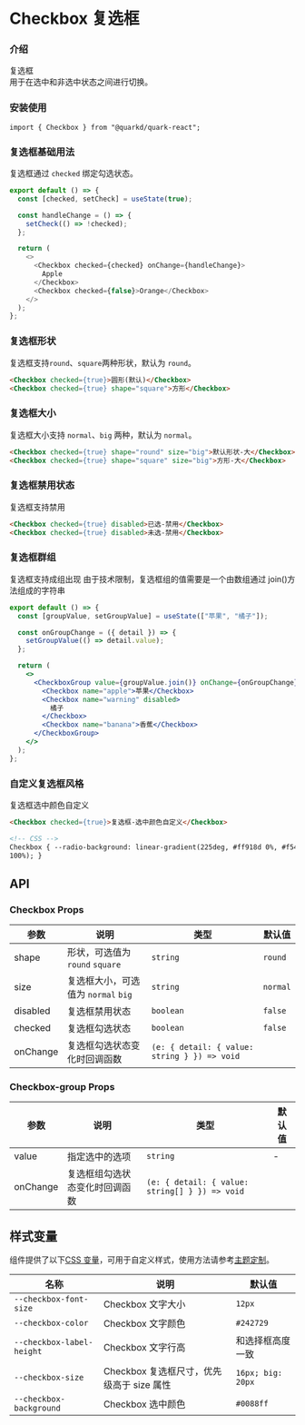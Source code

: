 # Checkbox 复选框

### 介绍

复选框
<br/>
用于在选中和非选中状态之间进行切换。

### 安装使用

```tsx
import { Checkbox } from "@quarkd/quark-react";
```

### 复选框基础用法

复选框通过 `checked` 绑定勾选状态。

```js
export default () => {
  const [checked, setCheck] = useState(true);

  const handleChange = () => {
    setCheck(() => !checked);
  };

  return (
    <>
      <Checkbox checked={checked} onChange={handleChange}>
        Apple
      </Checkbox>
      <Checkbox checked={false}>Orange</Checkbox>
    </>
  );
};
```

### 复选框形状

复选框支持`round`、`square`两种形状，默认为 `round`。

```html
<Checkbox checked={true}>圆形(默认)</Checkbox>
<Checkbox checked={true} shape="square">方形</Checkbox>
```

### 复选框大小

复选框大小支持 `normal`、`big` 两种，默认为 `normal`。

```html
<Checkbox checked={true} shape="round" size="big">默认形状-大</Checkbox>
<Checkbox checked={true} shape="square" size="big">方形-大</Checkbox>
```

### 复选框禁用状态

复选框支持禁用

```html
<Checkbox checked={true} disabled>已选-禁用</Checkbox>
<Checkbox checked={true} disabled>未选-禁用</Checkbox>
```

### 复选框群组

复选框支持成组出现
由于技术限制，复选框组的值需要是一个由数组通过 join()方法组成的字符串

```jsx
export default () => {
  const [groupValue, setGroupValue] = useState(["苹果", "橘子"]);

  const onGroupChange = ({ detail }) => {
    setGroupValue(() => detail.value);
  };

  return (
    <>
      <CheckboxGroup value={groupValue.join()} onChange={onGroupChange}>
        <Checkbox name="apple">苹果</Checkbox>
        <Checkbox name="warning" disabled>
          橘子
        </Checkbox>
        <Checkbox name="banana">香蕉</Checkbox>
      </CheckboxGroup>
    </>
  );
};
```

### 自定义复选框风格

复选框选中颜色自定义

```html
<Checkbox checked={true}>复选框-选中颜色自定义</Checkbox>

<!-- CSS -->
Checkbox { --radio-background: linear-gradient(225deg, #ff918d 0%, #f54640
100%); }
```

## API

### Checkbox Props

| 参数     | 说明                                | 类型                                  | 默认值   |
| -------- | ----------------------------------- | ------------------------------------- | -------- |
| shape    | 形状，可选值为 `round` `square`     | `string`                              | `round`  |
| size     | 复选框大小，可选值为 `normal` `big` | `string`                              | `normal` |
| disabled | 复选框禁用状态                      | `boolean`                             | `false`  |
| checked  | 复选框勾选状态                      | `boolean`                             | `false`  |
| onChange | 复选框勾选状态变化时回调函数        | `(e: { detail: { value: string } }) => void` |

### Checkbox-group Props

| 参数     | 说明                           | 类型                                      | 默认值 |
| -------- | ------------------------------ | ----------------------------------------- | ------ |
| value    | 指定选中的选项                 | `string`                                  | -      |
| onChange | 复选框组勾选状态变化时回调函数 | `(e: { detail: { value: string[] } }) => void` |

## 样式变量

组件提供了以下[CSS 变量](https://developer.mozilla.org/zh-CN/docs/Web/CSS/Using_CSS_custom_properties)，可用于自定义样式，使用方法请参考[主题定制](#/zh-CN/guide/theme)。

| 名称                      | 说明                                      | 默认值            |
| ------------------------- | ----------------------------------------- | ----------------- |
| `--checkbox-font-size`    | Checkbox 文字大小                         | `12px`            |
| `--checkbox-color`        | Checkbox 文字颜色                         | `#242729`         |
| `--checkbox-label-height` | Checkbox 文字行高                         | 和选择框高度一致  |
| `--checkbox-size`         | Checkbox 复选框尺寸，优先级高于 size 属性 | `16px; big: 20px` |
| `--checkbox-background`   | Checkbox 选中颜色                         | `#0088ff`         |

